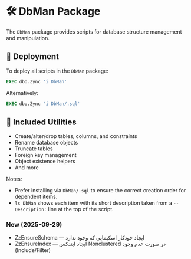 # 🛠️ DbMan Package

The `DbMan` package provides scripts for database structure management and manipulation.

## 🚀 Deployment

To deploy all scripts in the `DbMan` package:
```sql
EXEC dbo.Zync 'i DbMan'
```
Alternatively:
```sql
EXEC dbo.Zync 'i DbMan/.sql'
```

## 📜 Included Utilities
- Create/alter/drop tables, columns, and constraints
- Rename database objects
- Truncate tables
- Foreign key management
- Object existence helpers
- And more

Notes:
- Prefer installing via `DbMan/.sql` to ensure the correct creation order for dependent items.
- `ls DbMan` shows each item with its short description taken from a `-- Description:` line at the top of the script.

### New (2025-09-29)
- ZzEnsureSchema — ایجاد خودکار اسکیمایی که وجود ندارد
- ZzEnsureIndex — ایجاد ایندکس Nonclustered در صورت عدم وجود (Include/Filter)
